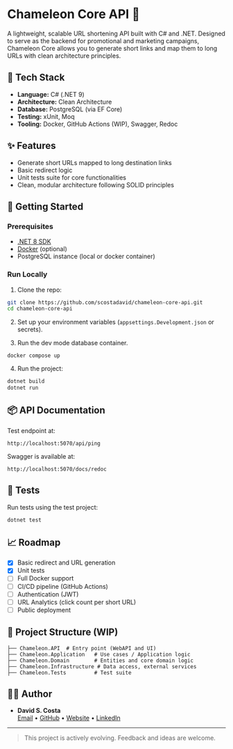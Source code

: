 # Chameleon Core API 🦎

A lightweight, scalable URL shortening API built with C# and .NET. Designed to serve as the backend for promotional and marketing campaigns, Chameleon Core allows you to generate short links and map them to long URLs with clean architecture principles.

## 🔧 Tech Stack

- **Language:** C# (.NET 9)
- **Architecture:** Clean Architecture
- **Database:** PostgreSQL (via EF Core)
- **Testing:** xUnit, Moq
- **Tooling:** Docker, GitHub Actions (WIP), Swagger, Redoc

## ✨ Features

- Generate short URLs mapped to long destination links
- Basic redirect logic
- Unit tests suite for core functionalities
- Clean, modular architecture following SOLID principles

## 🚀 Getting Started

### Prerequisites

- [.NET 8 SDK](https://dotnet.microsoft.com/en-us/download)
- [Docker](https://www.docker.com/) (optional)
- PostgreSQL instance (local or docker container)

### Run Locally

1. Clone the repo:

```bash
git clone https://github.com/scostadavid/chameleon-core-api.git
cd chameleon-core-api
```

2. Set up your environment variables (`appsettings.Development.json` or secrets).

3. Run the dev mode database container.
```
docker compose up
```

4. Run the project:

```bash
dotnet build
dotnet run
```

## 📦 API Documentation

Test endpoint at:
```
http://localhost:5070/api/ping
```

Swagger is available at:

```
http://localhost:5070/docs/redoc
```

## 🧪 Tests

Run tests using the test project:

```bash
dotnet test
```

## 📈 Roadmap

- [x] Basic redirect and URL generation
- [x] Unit tests
- [ ] Full Docker support
- [ ] CI/CD pipeline (GitHub Actions)
- [ ] Authentication (JWT)
- [ ] URL Analytics (click count per short URL)
- [ ] Public deployment

## 📂 Project Structure (WIP)

```     
├── Chameleon.API  # Entry point (WebAPI and UI)
├── Chameleon.Application   # Use cases / Application logic
├── Chameleon.Domain        # Entities and core domain logic
├── Chameleon.Infrastructure # Data access, external services
├── Chameleon.Tests         # Test suite
```

## 🧑‍💻 Author

- **David S. Costa**  
  [Email](mailto:me@scostadavid.dev) • [GitHub](https://github.com/scostadavid) • [Website](https://scostadavid.dev) • [LinkedIn](https://linkedin.com/in/scostadavid)

---

> This project is actively evolving. Feedback and ideas are welcome.